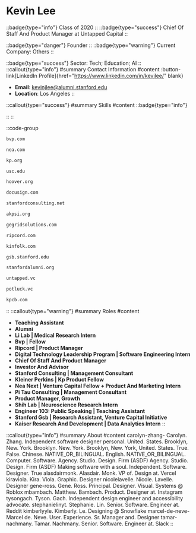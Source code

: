 # Kevin Lee
::badge{type="info"}
Class of 2020
::
::badge{type="success"}
Chief Of Staff And Product Manager at Untapped Capital
::

::badge{type="danger"}
Founder
::
::badge{type="warning"}
Current Company: Others
::

::badge{type="success"}
Sector: Tech; Education; AI
::
::callout{type="info"}
#summary
Contact Information
#content
:button-link[LinkedIn Profile]{href="https://www.linkedin.com/in/kevjlee/" blank}
- **Email**: kevinjlee@alumni.stanford.edu
- **Location**: Los Angeles
::

::callout{type="success"}
#summary
Skills
#content
::badge{type="info"}

::
::

::code-group
```bash [Bessemer Venture Partners]
bvp.com
```
```bash [New Enterprise Associates]
nea.com
```
```bash [Kaiser Permanente]
kp.org
```
```bash [University of Southern California]
usc.edu
```
```bash [Hoover Institution at Stanford University]
hoover.org
```
```bash [DocuSign]
docusign.com
```
```bash [Stanford Consulting Group]
stanfordconsulting.net
```
```bash [Alpha Kappa Psi]
akpsi.org
```
```bash [Grid Solutions]
gegridsolutions.com
```
```bash [Ripcord]
ripcord.com
```
```bash [Kinfolk]
kinfolk.com
```
```bash [Stanford Graduate School of Business]
gsb.stanford.edu
```
```bash [Standford Alumni]
stanfordalumni.org
```
```bash [Untapped Capital]
untapped.vc
```
```bash [Potluck Ventures]
potluck.vc
```
```bash [Kleiner Perkins Caufield & Byers]
kpcb.com
```
::
::callout{type="warning"}
#summary
Roles
#content
- **Teaching Assistant**
- **Alumni**
- **Li Lab | Medical Research Intern**
- **Bvp | Fellow**
- **Ripcord | Product Manager**
- **Digital Technology Leadership Program | Software Engineering Intern**
- **Chief Of Staff And Product Manager**
- **Investor And Advisor**
- **Stanford Consulting | Management Consultant**
- **Kleiner Perkins | Kp Product Fellow**
- **Nea Next | Venture Capital Fellow + Product And Marketing Intern**
- **Pi Tau Consulting | Management Consultant**
- **Product Manager, Growth**
- **Shih Lab | Neuroscience Research Intern**
- **Engineer 103: Public Speaking | Teaching Assistant**
- **Stanford Gsb | Research Assistant, Venture Capital Initiative**
- **Kaiser Research And Development | Data Analytics Intern**
::

::callout{type="info"}
#summary
About
#content
carolyn-zhang- Carolyn. Zhang. Independent software designer personal. United. States. Brooklyn, New. York. Brooklyn. New. York. Brooklyn, New. York, United. States. True. False. Chinese. NATIVE_OR_BILINGUAL. English. NATIVE_OR_BILINGUAL. Computer. Software. Agency. Studio. Design. Firm (ASDF) Agency. Studio. Design. Firm (ASDF) Making software with a soul. Independent. Software. Designer. True alasdairmonk. Alasdair. Monk. VP of. Design at. Vercel kiraviola. Kira. Viola. Graphic. Designer nicolelavelle. Nicole. Lavelle. Designer gene-ross. Gene. Ross. Principal. Designer. Visual. Systems @ Roblox mbambach. Matthew. Bambach. Product. Designer at. Instagram tysongach. Tyson. Gach. Independent design engineer and accessibility advocate. stephanielinyt. Stephanie. Lin. Senior. Software. Engineer at. Reddit kimberlyyle. Kimberly. Le. Designing @ Snowflake marcel-de-neve- Marcel de. Neve. User. Experience. Sr. Manager and. Designer tamar-nachmany. Tamar. Nachmany. Senior. Software. Engineer at. Slack
::
